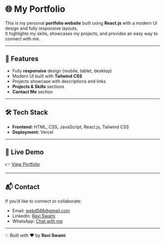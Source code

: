 # 🌐 My Portfolio

This is my personal **portfolio website** built using **React.js** with a modern UI design and fully responsive layouts.  
It highlights my skills, showcases my projects, and provides an easy way to connect with me.  

---

## 🚀 Features

- Fully **responsive** design (mobile, tablet, desktop)  
- Modern UI built with **Tailwind CSS**  
- Projects showcase with descriptions and links  
- **Projects & Skills** sections  
- **Contact Me** section  

---

## 🛠️ Tech Stack

- **Frontend:** HTML, CSS, JavaScript, React.js, Tailwind CSS  
- **Deployment:** Vercel  

---

## 🔗 Live Demo

👉 [View Portfolio](https://raviswamiii.vercel.app)  

---

## 📬 Contact

If you’d like to connect or collaborate:  

- Email: [webd566@gmail.com](mailto:webd566@gmail.com)  
- LinkedIn: [Ravi Swami](https://www.linkedin.com/in/ravi-swami-630aa7295/)  
- WhatsApp: [Chat with me](https://wa.me/918076040864)  
---

✨ Built with ❤️ by **Ravi Swami**
